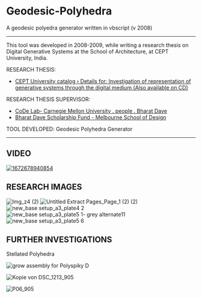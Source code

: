 # Geodesic-Polyhedra
A geodesic polyedra generator written in vbscript (v 2008)

---

This tool was developed in 2008-2009, while writing a research thesis on Digital Generative Systems at the School of Architecture, at CEPT University, India.

RESEARCH THESIS: 
  - [CEPT University catalog › Details for: Investigation of representation of generative systems through the digital medium (Also available on CD)](http://library.cept.ac.in/cgi-bin/koha/opac-detail.pl?biblionumber=50353)

RESEARCH THESIS SUPERVISOR: 
  - [CoDe Lab- Carnegie Mellon University . people . Bharat Dave](http://code.arc.cmu.edu/archive/html/person52.html#)
  - [Bharat Dave Scholarship Fund - Melbourne School of Design](https://msd.unimelb.edu.au/support-us/bharat-dave)

TOOL DEVELOPED: Geodesic Polyhedra Generator

---

## VIDEO

[![1672678940854](https://user-images.githubusercontent.com/6398561/211142468-c60940e5-6d45-4895-9d2e-3e5873e7d7b2.jpg)](https://vimeo.com/45998081)

## RESEARCH IMAGES

![Img_z4 (2)](https://user-images.githubusercontent.com/6398561/211141552-6f939e8d-0961-456f-931a-e5b7a781f7cf.jpg)
![Untitled Extract Pages_Page_1 (2) (2)](https://user-images.githubusercontent.com/6398561/211141903-2868947a-b91a-4078-892a-bc881d8fd8d6.jpg)
![new_base setup_a3_plate4 2](https://user-images.githubusercontent.com/6398561/211141965-b63ce351-9522-4d19-8a4a-08dcce588d79.jpg)
![new_base setup_a3_plate5 1- grey alternate11](https://user-images.githubusercontent.com/6398561/211141966-e59c7d17-bc3e-4fda-b6be-7d5bc7ef9fad.jpg)
![new_base setup_a3_plate5 6](https://user-images.githubusercontent.com/6398561/211141978-cf6aaec3-58c1-488b-aa93-a882c5657f61.jpg)

## FURTHER INVESTIGATIONS

Stellated Polyhedra

![grow assembly for Polyspiky D](https://user-images.githubusercontent.com/6398561/217709205-b6532c17-d827-4c5f-83b0-4d217c507881.jpg)

![Kopie von DSC_1213_905](https://user-images.githubusercontent.com/6398561/217709363-bda9a8f9-2a08-43ad-adab-20b53f5f1d87.JPG)

![P06_905](https://user-images.githubusercontent.com/6398561/217709615-1c04a09f-ef94-4452-81ac-8b44a4b54735.png)

